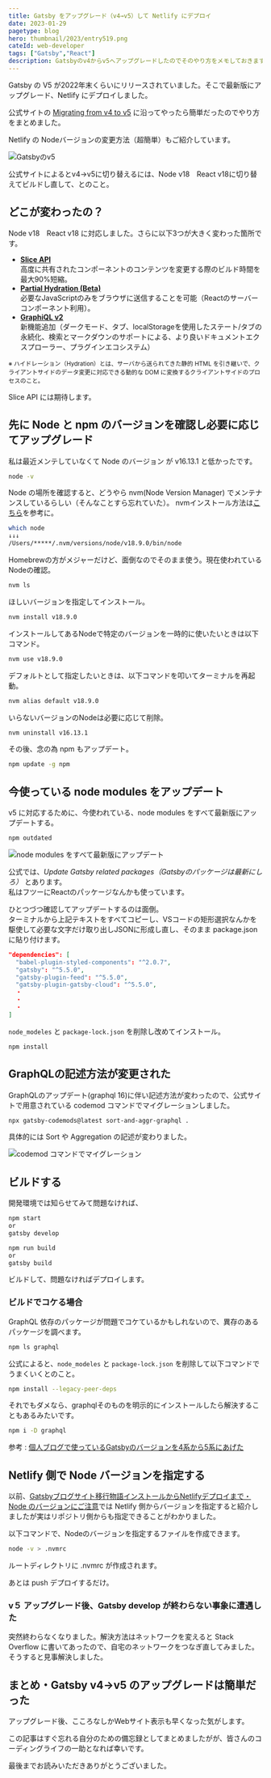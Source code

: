 ```yaml
---
title: Gatsby をアップグレード（v4→v5）して Netlify にデプロイ
date: 2023-01-29
pagetype: blog
hero: thumbnail/2023/entry519.png
cateId: web-developer
tags: ["Gatsby","React"]
description: Gatsbyのv4からv5へアップグレードしたのでそのやり方をメモしておきます。Netlify の Nodeバージョンの変更方法（超簡単）もご紹介しています。
---
```

Gatsby の V5 が2022年末くらいにリリースされていました。そこで最新版にアップグレード、Netlify にデプロイしました。

公式サイトの [Migrating from v4 to v5](https://www.gatsbyjs.com/docs/reference/release-notes/migrating-from-v4-to-v5/) に沿ってやったら簡単だったのでやり方をまとめました。

Netlify の Nodeバージョンの変更方法（超簡単）もご紹介しています。

![Gatsbyのv5](./images/2023/01/entry519-0.png)

公式サイトによるとv4→v5に切り替えるには、Node v18　React v18に切り替えてビルドし直して、とのこと。

## どこが変わったの？
Node v18　React v18 に対応しました。さらに以下3つが大きく変わった箇所です。

* **[Slice API](https://www.gatsbyjs.com/docs/reference/release-notes/v5.0/#slice-api)**<br>高度に共有されたコンポーネントのコンテンツを変更する際のビルド時間を最大90%短縮。
* **[Partial Hydration (Beta)](https://www.gatsbyjs.com/docs/reference/release-notes/v5.0/#graphiql-v2)**<br>必要なJavaScriptのみをブラウザに送信することを可能（Reactのサーバーコンポーネント利用）。
* **[GraphiQL v2](https://www.gatsbyjs.com/docs/reference/release-notes/v5.0/#graphiql-v2)**<br>新機能追加（ダークモード、タブ、localStorageを使用したステート/タブの永続化、検索とマークダウンのサポートによる、より良いドキュメントエクスプローラー、プラグインエコシステム）

<p><small>※ ハイドレーション（Hydration）とは、サーバから送られてきた静的 HTML を引き継いで、クライアントサイドのデータ変更に対応できる動的な DOM に変換するクライアントサイドのプロセスのこと。</small></p>

Slice API には期待します。

<prof></prof>

## 先に Node と npm のバージョンを確認し必要に応じてアップグレード
私は最近メンテしていなくて Node のバージョン が v16.13.1 と低かったです。

```bash
node -v

```
Node の場所を確認すると、どうやら nvm(Node Version Manager) でメンテナンスしているらしい（そんなことすら忘れていた）。 nvmインストール方法は[こちら](https://qiita.com/ffggss/items/94f1c4c5d311db2ec71a)を参考に。

```bash
which node
↓↓↓
/Users/*****/.nvm/versions/node/v18.9.0/bin/node
```
Homebrewの方がメジャーだけど、面倒なのでそのまま使う。現在使われているNodeの確認。

```bash
nvm ls
```
ほしいバージョンを指定してインストール。
```bash
nvm install v18.9.0
```
インストールしてあるNodeで特定のバージョンを一時的に使いたいときは以下コマンド。
```bash
nvm use v18.9.0
```
デフォルトとして指定したいときは、以下コマンドを叩いてターミナルを再起動。
```bash
nvm alias default v18.9.0
```
いらないバージョンのNodeは必要に応じて削除。
```bash
nvm uninstall v16.13.1
```
その後、念の為 npm もアップデート。
```bash
npm update -g npm
```
## 今使っている node modules をアップデート
v5 に対応するために、今使われている、node modules をすべて最新版にアップデートする。

```bash
npm outdated
```
![node modules をすべて最新版にアップデート](./images/2023/01/entry519-1.png)

公式では、*Update Gatsby related packages（Gatsbyのパッケージは最新にしろ）* とあります。<br>私はフツーにReactのパッケージなんかも使っています。

ひとつづつ確認してアップデートするのは面倒。<br>ターミナルから上記テキストをすべてコピーし、VSコードの矩形選択なんかを駆使して必要な文字だけ取り出しJSONに形成し直し、そのまま package.json に貼り付けます。

```JSON
"dependencies": [
  "babel-plugin-styled-components": "^2.0.7",
  "gatsby": "^5.5.0",
  "gatsby-plugin-feed": "^5.5.0",
  "gatsby-plugin-gatsby-cloud": "^5.5.0",
  ・
  ・
  ・
]
```
`node_modeles` と `package-lock.json` を削除し改めてインストール。

```bash
npm install
```
## GraphQLの記述方法が変更された
GraphQLのアップデート(graphql 16)に伴い記述方法が変わったので、公式サイトで用意されている codemod コマンドでマイグレーションしました。
```bash
npx gatsby-codemods@latest sort-and-aggr-graphql .
```
具体的には Sort や Aggregation の記述が変わりました。

![codemod コマンドでマイグレーション](./images/2023/01/entry519-2.png)

## ビルドする
開発環境では知らせてみて問題なければ、
```bash
npm start
or
gatsby develop
```
```bash
npm run build
or
gatsby build
```
ビルドして、問題なければデプロイします。
### ビルドでコケる場合
GraphQL 依存のパッケージが問題でコケているかもしれないので、異存のあるパッケージを調べます。
```bash
npm ls graphql
```
公式によると、`node_modeles` と `package-lock.json` を削除して以下コマンドでうまくいくとのこと。
```bash
npm install --legacy-peer-deps
```
それでもダメなら、graphqlそのものを明示的にインストールしたら解決することもあるみたいです。
```bash
npm i -D graphql
```
参考 : [個人ブログで使っているGatsbyのバージョンを4系から5系にあげた](https://blog.okaryo.io/20221121-raise-version-of-gatsby-in-personal-blog-from-4-to-5)

## Netlify 側で Node バージョンを指定する
以前、[Gatsbyブログサイト移行物語インストールからNetlifyデプロイまで・Node のバージョンにご注意](/blogs/entry401/#node-のバージョンにご注意20211212追記)では Netlify 側からバージョンを指定すると紹介しましたが実はリポジトリ側からも指定できることがわかりました。

以下コマンドで、Nodeのバージョンを指定するファイルを作成できます。
```bash
node -v > .nvmrc
```

ルートディレクトリに .nvmrc が作成されます。

あとは push デプロイするだけ。

### v５ アップグレード後、Gatsby develop が終わらない事象に遭遇した
突然終わらなくなりました。解決方法はネットワークを変えると Stack Overflow に書いてあったので、自宅のネットワークをつなぎ直してみました。
そうすると見事解決しました。

## まとめ・Gatsby v4→v5 のアップグレードは簡単だった
アップグレード後、こころなしかWebサイト表示も早くなった気がします。

この記事はすぐ忘れる自分のための備忘録としてまとめましたがが、皆さんのコーディングライフの一助となれば幸いです。

最後までお読みいただきありがとうございました。
